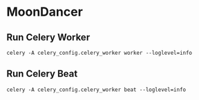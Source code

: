 # MoonDancer

## Run Celery Worker
`celery -A celery_config.celery_worker worker --loglevel=info`


## Run Celery Beat
`celery -A celery_config.celery_worker beat --loglevel=info`

